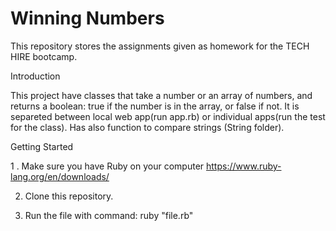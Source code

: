 # Winning Numbers

This repository stores the assignments given as homework for the TECH HIRE bootcamp.

Introduction

This project have classes that take a number or an array of numbers, and returns a boolean: true if the number is in the array, 
or false if not. It is separeted between local web app(run app.rb) or individual apps(run the test for the class).
Has also function to compare strings (String folder).

Getting Started

1 . Make sure you have Ruby on your computer https://www.ruby-lang.org/en/downloads/

2. Clone this repository.

3. Run the file with command: ruby "file.rb"



